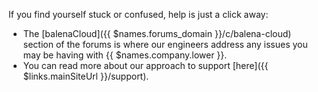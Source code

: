 If you find yourself stuck or confused, help is just a click away:

- The [balenaCloud]({{ $names.forums_domain }}/c/balena-cloud) section of the forums is where our engineers address any issues you may be having with {{ $names.company.lower }}.  
- You can read more about our approach to support [here]({{ $links.mainSiteUrl }}/support).
